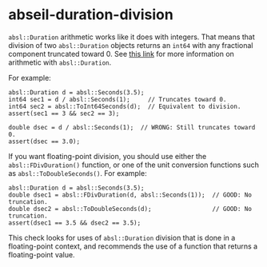 abseil-duration-division
========================

`absl::Duration` arithmetic works like it does with integers. That means
that division of two `absl::Duration` objects returns an `int64` with
any fractional component truncated toward 0. See [this
link](https://github.com/abseil/abseil-cpp/blob/29ff6d4860070bf8fcbd39c8805d0c32d56628a3/absl/time/time.h#L137)
for more information on arithmetic with `absl::Duration`.

For example:

    absl::Duration d = absl::Seconds(3.5);
    int64 sec1 = d / absl::Seconds(1);     // Truncates toward 0.
    int64 sec2 = absl::ToInt64Seconds(d);  // Equivalent to division.
    assert(sec1 == 3 && sec2 == 3);

    double dsec = d / absl::Seconds(1);  // WRONG: Still truncates toward 0.
    assert(dsec == 3.0);

If you want floating-point division, you should use either the
`absl::FDivDuration()` function, or one of the unit conversion functions
such as `absl::ToDoubleSeconds()`. For example:

    absl::Duration d = absl::Seconds(3.5);
    double dsec1 = absl::FDivDuration(d, absl::Seconds(1));  // GOOD: No truncation.
    double dsec2 = absl::ToDoubleSeconds(d);                 // GOOD: No truncation.
    assert(dsec1 == 3.5 && dsec2 == 3.5);

This check looks for uses of `absl::Duration` division that is done in a
floating-point context, and recommends the use of a function that
returns a floating-point value.

